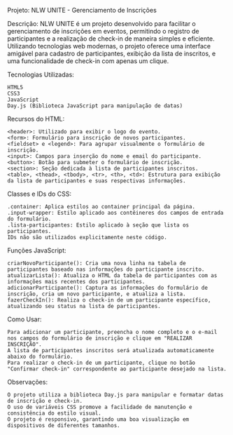 Projeto: NLW UNITE - Gerenciamento de Inscrições

Descrição: NLW UNITE é um projeto desenvolvido para facilitar o gerenciamento de inscrições em eventos, permitindo o registro de participantes e a realização de check-in de maneira simples e eficiente. Utilizando tecnologias web modernas, o projeto oferece uma interface amigável para cadastro de participantes, exibição da lista de inscritos, e uma funcionalidade de check-in com apenas um clique.

Tecnologias Utilizadas:

    HTML5
    CSS3
    JavaScript
    Day.js (Biblioteca JavaScript para manipulação de datas)

Recursos do HTML:

    <header>: Utilizado para exibir o logo do evento.
    <form>: Formulário para inscrição de novos participantes.
    <fieldset> e <legend>: Para agrupar visualmente o formulário de inscrição.
    <input>: Campos para inserção do nome e email do participante.
    <button>: Botão para submeter o formulário de inscrição.
    <section>: Seção dedicada à lista de participantes inscritos.
    <table>, <thead>, <tbody>, <tr>, <th>, <td>: Estrutura para exibição da lista de participantes e suas respectivas informações.

Classes e IDs do CSS:

    .container: Aplica estilos ao container principal da página.
    .input-wrapper: Estilo aplicado aos contêineres dos campos de entrada do formulário.
    .lista-participantes: Estilo aplicado à seção que lista os participantes.
    IDs não são utilizados explicitamente neste código.

Funções JavaScript:

    criarNovoParticipante(): Cria uma nova linha na tabela de participantes baseado nas informações do participante inscrito.
    atualizarLista(): Atualiza o HTML da tabela de participantes com as informações mais recentes dos participantes.
    adicionarParticipante(): Captura as informações do formulário de inscrição, cria um novo participante, e atualiza a lista.
    fazerCheckIn(): Realiza o check-in de um participante específico, atualizando seu status na lista de participantes.

Como Usar:

    Para adicionar um participante, preencha o nome completo e o e-mail nos campos do formulário de inscrição e clique em "REALIZAR INSCRIÇÃO".
    A lista de participantes inscritos será atualizada automaticamente abaixo do formulário.
    Para realizar o check-in de um participante, clique no botão "Confirmar check-in" correspondente ao participante desejado na lista.

Observações:

    O projeto utiliza a biblioteca Day.js para manipular e formatar datas de inscrição e check-in.
    O uso de variáveis CSS promove a facilidade de manutenção e consistência do estilo visual.
    O projeto é responsivo, garantindo uma boa visualização em dispositivos de diferentes tamanhos.